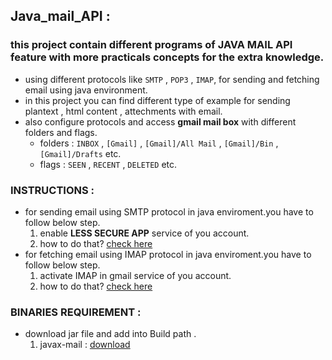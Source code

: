 ## Java_mail_API :
### this project contain different programs of JAVA MAIL API feature with more practicals concepts for the extra knowledge.
   - using different protocols like `SMTP` , `POP3` , `IMAP`, for sending and fetching email using java environment.
   - in this project you can find different type of example for sending plantext , html content , attechments with email.
   - also configure protocols and access **gmail mail box** with different folders and flags.
        - folders : `INBOX` , `[Gmail]` , `[Gmail]/All Mail` , `[Gmail]/Bin` , `[Gmail]/Drafts` etc.
        - flags   : `SEEN` , `RECENT` , `DELETED` etc.

### INSTRUCTIONS :
- for sending email using SMTP protocol in java enviroment.you have to follow below step.
    1. enable **LESS SECURE APP** service of you account. 
    2. how to do that? [check here](https://support.google.com/accounts/answer/6010255?hl=en)
- for fetching email using IMAP protocol in java enviroment.you have to follow below step.
    1. activate IMAP in gmail service of you account.
    2. how to do that? [check here](https://support.google.com/mail/answer/7126229?hl=en)

### BINARIES REQUIREMENT :
  - download jar file and add into Build path . 
      1. javax-mail  :  [download](http://www.java2s.com/Code/Jar/j/Downloadjavaxmailjar.htm)
      